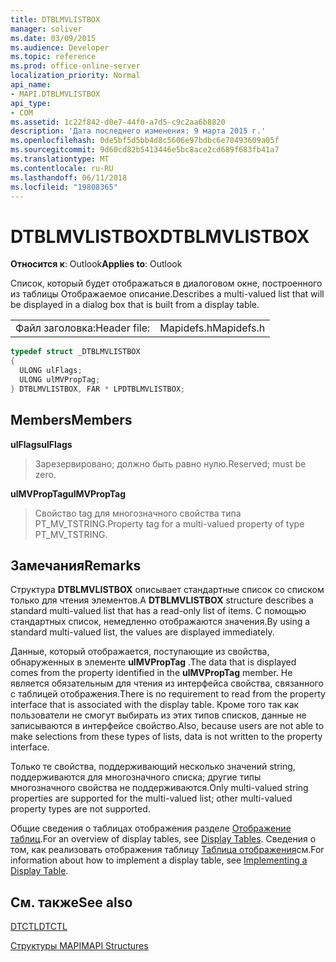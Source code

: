```yaml
---
title: DTBLMVLISTBOX
manager: soliver
ms.date: 03/09/2015
ms.audience: Developer
ms.topic: reference
ms.prod: office-online-server
localization_priority: Normal
api_name:
- MAPI.DTBLMVLISTBOX
api_type:
- COM
ms.assetid: 1c22f842-d0e7-44f0-a7d5-c9c2aa6b8820
description: 'Дата последнего изменения: 9 марта 2015 г.'
ms.openlocfilehash: 0de5bf5d5bb4d8c5606e97bdbc6e70493609a05f
ms.sourcegitcommit: 9d60cd82b5413446e5bc8ace2cd689f683fb41a7
ms.translationtype: MT
ms.contentlocale: ru-RU
ms.lasthandoff: 06/11/2018
ms.locfileid: "19808365"
---
```

# <a name="dtblmvlistbox"></a><span data-ttu-id="9c16e-103">DTBLMVLISTBOX</span><span class="sxs-lookup"><span data-stu-id="9c16e-103">DTBLMVLISTBOX</span></span>

  
  
<span data-ttu-id="9c16e-104">**Относится к**: Outlook</span><span class="sxs-lookup"><span data-stu-id="9c16e-104">**Applies to**: Outlook</span></span> 
  
<span data-ttu-id="9c16e-105">Список, который будет отображаться в диалоговом окне, построенного из таблицы Отображаемое описание.</span><span class="sxs-lookup"><span data-stu-id="9c16e-105">Describes a multi-valued list that will be displayed in a dialog box that is built from a display table.</span></span>
  
|||
|:-----|:-----|
|<span data-ttu-id="9c16e-106">Файл заголовка:</span><span class="sxs-lookup"><span data-stu-id="9c16e-106">Header file:</span></span>  <br/> |<span data-ttu-id="9c16e-107">Mapidefs.h</span><span class="sxs-lookup"><span data-stu-id="9c16e-107">Mapidefs.h</span></span>  <br/> |
   
```cpp
typedef struct _DTBLMVLISTBOX
{
  ULONG ulFlags;
  ULONG ulMVPropTag;
} DTBLMVLISTBOX, FAR * LPDTBLMVLISTBOX;

```

## <a name="members"></a><span data-ttu-id="9c16e-108">Members</span><span class="sxs-lookup"><span data-stu-id="9c16e-108">Members</span></span>

 <span data-ttu-id="9c16e-109">**ulFlags**</span><span class="sxs-lookup"><span data-stu-id="9c16e-109">**ulFlags**</span></span>
  
> <span data-ttu-id="9c16e-110">Зарезервировано; должно быть равно нулю.</span><span class="sxs-lookup"><span data-stu-id="9c16e-110">Reserved; must be zero.</span></span>
    
 <span data-ttu-id="9c16e-111">**ulMVPropTag**</span><span class="sxs-lookup"><span data-stu-id="9c16e-111">**ulMVPropTag**</span></span>
  
> <span data-ttu-id="9c16e-112">Свойство tag для многозначного свойства типа PT_MV_TSTRING.</span><span class="sxs-lookup"><span data-stu-id="9c16e-112">Property tag for a multi-valued property of type PT_MV_TSTRING.</span></span>
    
## <a name="remarks"></a><span data-ttu-id="9c16e-113">Замечания</span><span class="sxs-lookup"><span data-stu-id="9c16e-113">Remarks</span></span>

<span data-ttu-id="9c16e-114">Структура **DTBLMVLISTBOX** описывает стандартные список со списком только для чтения элементов.</span><span class="sxs-lookup"><span data-stu-id="9c16e-114">A **DTBLMVLISTBOX** structure describes a standard multi-valued list that has a read-only list of items.</span></span> <span data-ttu-id="9c16e-115">С помощью стандартных список, немедленно отображаются значения.</span><span class="sxs-lookup"><span data-stu-id="9c16e-115">By using a standard multi-valued list, the values are displayed immediately.</span></span> 
  
<span data-ttu-id="9c16e-116">Данные, который отображается, поступающие из свойства, обнаруженных в элементе **ulMVPropTag** .</span><span class="sxs-lookup"><span data-stu-id="9c16e-116">The data that is displayed comes from the property identified in the **ulMVPropTag** member.</span></span> <span data-ttu-id="9c16e-117">Не является обязательным для чтения из интерфейса свойства, связанного с таблицей отображения.</span><span class="sxs-lookup"><span data-stu-id="9c16e-117">There is no requirement to read from the property interface that is associated with the display table.</span></span> <span data-ttu-id="9c16e-118">Кроме того так как пользователи не смогут выбирать из этих типов списков, данные не записываются в интерфейсе свойство.</span><span class="sxs-lookup"><span data-stu-id="9c16e-118">Also, because users are not able to make selections from these types of lists, data is not written to the property interface.</span></span> 
  
<span data-ttu-id="9c16e-119">Только те свойства, поддерживающий несколько значений string, поддерживаются для многозначного списка; другие типы многозначного свойства не поддерживаются.</span><span class="sxs-lookup"><span data-stu-id="9c16e-119">Only multi-valued string properties are supported for the multi-valued list; other multi-valued property types are not supported.</span></span> 
  
<span data-ttu-id="9c16e-120">Общие сведения о таблицах отображения разделе [Отображение таблиц](display-tables.md).</span><span class="sxs-lookup"><span data-stu-id="9c16e-120">For an overview of display tables, see [Display Tables](display-tables.md).</span></span> <span data-ttu-id="9c16e-121">Сведения о том, как реализовать отображения таблицу [Таблица отображения](display-table-implementation.md)см.</span><span class="sxs-lookup"><span data-stu-id="9c16e-121">For information about how to implement a display table, see [Implementing a Display Table](display-table-implementation.md).</span></span>
  
## <a name="see-also"></a><span data-ttu-id="9c16e-122">См. также</span><span class="sxs-lookup"><span data-stu-id="9c16e-122">See also</span></span>



[<span data-ttu-id="9c16e-123">DTCTL</span><span class="sxs-lookup"><span data-stu-id="9c16e-123">DTCTL</span></span>](dtctl.md)


[<span data-ttu-id="9c16e-124">Структуры MAPI</span><span class="sxs-lookup"><span data-stu-id="9c16e-124">MAPI Structures</span></span>](mapi-structures.md)


